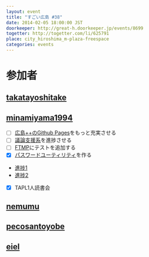 ```yaml
---
layout: event
title: "すごい広島 #38"
date: 2014-02-05 18:00:00 JST
doorkeeper: http://great-h.doorkeeper.jp/events/8699
togetter: http://togetter.com/li/625791
place: city_hiroshima_m-plaza-freespace
categories: events
---
```


# 参加者


## [takatayoshitake](http://twitter.com/takatayoshitake)


## [minamiyama1994](https://github.com/minamiyama1994)

- [ ] [広島++のGithub Pages](https://github.com/Hiroshima-plus-plus/Hiroshima-plus-plus.github.io)をもっと充実させる
- [ ] [議論支援系](https://github.com/minamiyama1994/DiscussionSupportSystem)を進捗させる
- [ ] [FTMP](https://github.com/minamiyama1994/FTMP)にテストを追加する
- [x] [パスワードユーティリティ](https://github.com/minamiyama1994/password_tools)を作る
 * [進捗1](https://github.com/minamiyama1994/password_tools/commit/b9080921d8ea737a8e4938014db156f224a13d81)
 * [進捗2](https://github.com/minamiyama1994/password_tools/commit/3e54305853eaf51a81a77ed9c4e13a53433e2514)
- [x] TAPL1人読書会


## [nemumu](https://github.com/nemumu)


## [pecosantoyobe](http://twitter.com/pecosantoyobe)


## [eiel](http://eiel.info/)
